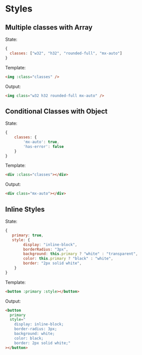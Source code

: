 # Styles

## Multiple classes with Array

State:

```js
{
  classes: ["w32", "h32", "rounded-full", "mx-auto"]
}
```

Template:

```html
<img :class="classes" />
```

Output:

```html
<img class="w32 h32 rounded-full mx-auto" />
```

## Conditional Classes with Object

State:

```js
{
    classes: {
        'mx-auto': true,
        'has-error': false
    }
}
```

Template:

```html
<div :class="classes"></div>
```

Output:

```html
<div class="mx-auto"></div>
```

## Inline Styles

State:

```js
{
   primary: true,
   style: {
        display: "inline-block",
        borderRadius: "3px",
        background: this.primary ? "white" : "transparent",
        color: this.primary ? "black" : "white",
        border: "2px solid white",
    }
}
```

Template:

```html
<button :primary :style></button>
```

Output:

```html
<button
  primary
  style="
    display: inline-block; 
    border-radius: 3px; 
    background: white; 
    color: black; 
    border: 2px solid white;"
></button>
```
